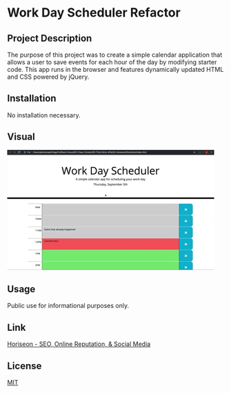 # Work Day Scheduler Refactor

## Project Description

The purpose of this project was to create a simple calendar application that allows a user to save events for each hour of the day by modifying starter code. This app runs in the browser and features dynamically updated HTML and CSS powered by jQuery.

## Installation

No installation necessary. 

## Visual
![image](./Assets/05-third-party-apis-homework-demo.gif)

## Usage

Public use for informational purposes only. 

## Link

[Horiseon - SEO, Online Reputation, & Social Media](https://google.com)

## License

[MIT](https://choosealicense.com/licenses/mit/)
